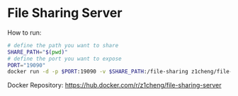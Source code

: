# File Sharing Server

How to run:
```bash
# define the path you want to share
SHARE_PATH="$(pwd)"
# define the port you want to expose
PORT="19090"
docker run -d -p $PORT:19090 -v $SHARE_PATH:/file-sharing z1cheng/file-sharing-server:latest
```

Docker Repository: https://hub.docker.com/r/z1cheng/file-sharing-server
